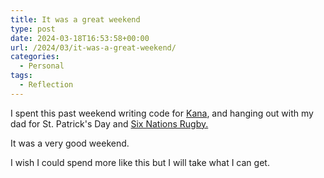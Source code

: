 ```yaml
---
title: It was a great weekend
type: post
date: 2024-03-18T16:53:58+00:00
url: /2024/03/it-was-a-great-weekend/
categories:
  - Personal
tags:
  - Reflection
---
```


I spent this past weekend writing code for [Kana][1], and hanging out with my dad for St. Patrick's Day and [Six Nations Rugby.][2]

It was a very good weekend.

I wish I could spend more like this but I will take what I can get.

 [1]: https://github.com/ChrisWiegman/kana/
 [2]: https://www.sixnationsrugby.com/en